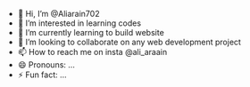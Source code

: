 - 👋 Hi, I’m @Aliarain702
- 👀 I’m interested in learning codes
- 🌱 I’m currently learning to build website
- 💞️ I’m looking to collaborate on any web development project 
- 📫 How to reach me on insta @ali_araain
- 😄 Pronouns: ...
- ⚡ Fun fact: ...

<!---
Aliarain702/Aliarain702 is a ✨ special ✨ repository because its `README.md` (this file) appears on your GitHub profile.
You can click the Preview link to take a look at your changes.
--->
